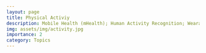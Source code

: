 ```yaml
---
layout: page
title: Physical Activiy
description: Mobile Health (mHealth); Human Activity Recognition; Wearable Sensors; Smart Devices; Accelerometers; Ecological Momentary Assessment; Health Behavior
img: assets/img/activity.jpg
importance: 2
category: Topics
---
```


